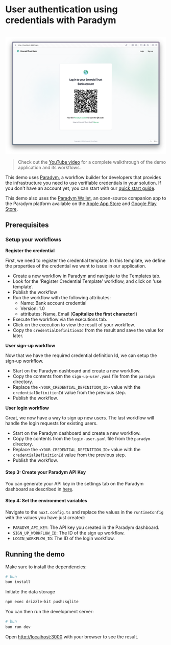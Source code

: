 # User authentication using credentials with Paradym

<p align="center">
  <br />
<img src="/assets/app-screenshot.png" alt=" Demo of the application that shows a QR code to login using a credential." width="960" />
</p>

> Check out the [YouTube video](#) for a complete walkthrough of the demo application and its workflows.

This demo uses [Paradym](https://paradym.id), a workflow builder for developers that provides the infrastructure you need to use verifiable credentials in your solution. If you don't have an account yet, you can start with our [quick start guide](https://docs.paradym.id/).

This demo also uses the [Paradym Wallet](https://docs.paradym.id/integrating-with-a-holder-wallet/paradym-wallet), an open-source companion app to the Paradym platform available on the [Apple App Store](https://apps.apple.com/nl/app/paradym-wallet/id6449846111?l=en) and [Google Play Store](https://play.google.com/store/apps/details?id=id.paradym.wallet).

## Prerequisites

### Setup your workflows

**Register the credential**

First, we need to register the credential template. In this template, we define the properties of the credential we want to issue in our application.

- Create a new workflow in Paradym and navigate to the Templates tab.
- Look for the 'Register Credential Template' workflow, and click on 'use template'.
- Publish the workflow
- Run the workflow with the following attributes:
  - Name: Bank account credential
  - Version: 1.0
  - attributes: Name, Email (**Capitalize the first character!**)
- Execute the workflow via the executions tab.
- Click on the execution to view the result of your workflow.
- Copy the `credentialDefinitionId` from the result and save the value for later.

**User sign-up workflow**

Now that we have the required credential definition Id, we can setup the sign-up workflow.

- Start on the Paradym dashboard and create a new workflow.
- Copy the contents from the `sign-up-user.yaml` file from the `paradym` directory.
- Replace the `<YOUR_CREDENTIAL_DEFINITION_ID>` value with the `credentialDefinitionId` value from the previous step.
- Publish the workflow.

**User login workflow**

Great, we now have a way to sign up new users. The last workflow will handle the login requests for existing users.

- Start on the Paradym dashboard and create a new workflow.
- Copy the contents from the `login-user.yaml` file from the `paradym` directory.
- Replace the `<YOUR_CREDENTIAL_DEFINITION_ID>` value with the `credentialDefinitionId` value from the previous step.
- Publish the workflow.

#### Step 3: Create your Paradym API Key

You can generate your API key in the settings tab on the Paradym dashboard as described in [here](https://docs.paradym.id/executing-a-workflow/api-execution#api-key).

#### Step 4: Set the environment variables

Navigate to the `nuxt.config.ts` and replace the values in the `runtimeConfig` with the values you have just created:

- `PARADYM_API_KEY`: The API key you created in the Paradym dashboard.
- `SIGN_UP_WORKFLOW_ID`: The ID of the sign up workflow.
- `LOGIN_WORKFLOW_ID`: The ID of the login workflow.

## Running the demo

Make sure to install the dependencies:

```bash
# bun
bun install
```

Initiate the data storage

```bash
npm exec drizzle-kit push:sqlite
```

You can then run the development server:

```bash
# bun
bun run dev
```

Open [http://localhost:3000](http://localhost:3000/sign-up) with your browser to see the result.
